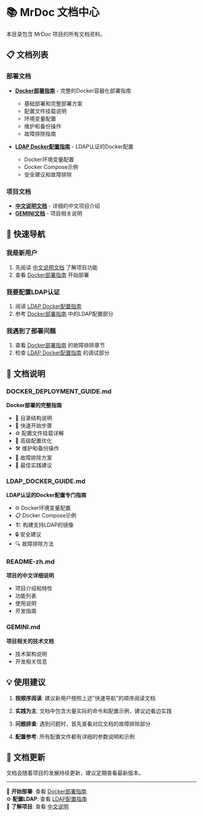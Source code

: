 # 📚 MrDoc 文档中心

本目录包含 MrDoc 项目的所有文档资料。

## 📋 文档列表

### 部署文档
- [**Docker部署指南**](DOCKER_DEPLOYMENT_GUIDE.md) - 完整的Docker容器化部署指南
  - 基础部署和完整部署方案
  - 配置文件挂载说明
  - 环境变量配置
  - 维护和备份操作
  - 故障排除指南

- [**LDAP Docker配置指南**](LDAP_DOCKER_GUIDE.md) - LDAP认证的Docker配置
  - Docker环境变量配置
  - Docker Compose示例
  - 安全建议和故障排除

### 项目文档
- [**中文说明文档**](README-zh.md) - 详细的中文项目介绍
- [**GEMINI文档**](GEMINI.md) - 项目相关说明

## 🎯 快速导航

### 我是新用户
1. 先阅读 [中文说明文档](README-zh.md) 了解项目功能
2. 查看 [Docker部署指南](DOCKER_DEPLOYMENT_GUIDE.md) 开始部署

### 我要配置LDAP认证
1. 阅读 [LDAP Docker配置指南](LDAP_DOCKER_GUIDE.md)
2. 参考 [Docker部署指南](DOCKER_DEPLOYMENT_GUIDE.md) 中的LDAP配置部分

### 我遇到了部署问题
1. 查看 [Docker部署指南](DOCKER_DEPLOYMENT_GUIDE.md) 的故障排除章节
2. 检查 [LDAP Docker配置指南](LDAP_DOCKER_GUIDE.md) 的调试部分

## 📖 文档说明

### DOCKER_DEPLOYMENT_GUIDE.md
**Docker部署的完整指南**
- 📁 目录结构说明
- 🚀 快速开始步骤
- ⚙️ 配置文件挂载详解
- 🔧 高级配置优化
- 🛠️ 维护和备份操作
- 🚨 故障排除方案
- 📝 最佳实践建议

### LDAP_DOCKER_GUIDE.md
**LDAP认证的Docker配置专门指南**
- 🌐 Docker环境变量配置
- 📋 Docker Compose示例
- 🏗️ 构建支持LDAP的镜像
- 🔒 安全建议
- 🔍 故障排除方法

### README-zh.md
**项目的中文详细说明**
- 项目介绍和特性
- 功能列表
- 使用说明
- 开发指南

### GEMINI.md
**项目相关的技术文档**
- 技术架构说明
- 开发相关信息

## 💡 使用建议

1. **按顺序阅读**: 建议新用户按照上述"快速导航"的顺序阅读文档

2. **实践为主**: 文档中包含大量实际的命令和配置示例，建议边看边实践

3. **问题排查**: 遇到问题时，首先查看对应文档的故障排除部分

4. **配置参考**: 所有配置文件都有详细的参数说明和示例

## 🔄 文档更新

文档会随着项目的发展持续更新，建议定期查看最新版本。

---

🚀 **开始部署**: 查看 [Docker部署指南](DOCKER_DEPLOYMENT_GUIDE.md)  
⚙️ **配置LDAP**: 查看 [LDAP配置指南](LDAP_DOCKER_GUIDE.md)  
📖 **了解项目**: 查看 [中文说明](README-zh.md)